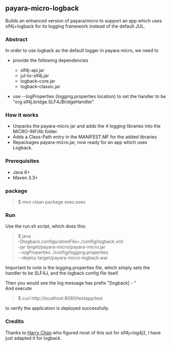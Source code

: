## payara-micro-logback

Builds an enhanced version of payara/micro to support an app which uses slf4j+logback for its logging framework
instead of the default JUL.

### Abstract

In order to use logback as the default logger in payara micro, we need to

- provide the following dependencies
  - slf4j-api.jar
  - jul-to-slf4j.jar
  - logback-core.jar
  - logback-classic.jar
  
- use --logProperties {logging.properties location} to set the handler to be "org.slf4j.bridge.SLF4JBridgeHandler"

### How it works

- Unpacks the payara-micro jar and adds the 4 logging libraries into the MICRO-INF/lib folder.
- Adds a Class-Path entry in the MANIFEST.MF for the added libraries
- Repackages payara-micro.jar, now ready for an app which uses Logback.
 
### Prerequisites
- Java 8+
- Maven 3.3+

### package

>$ mvn clean package exec:exec

### Run

Use the run.sh script, which does this:

>$ java \
    -Dlogback.configurationFile=./config/logback.xml \
    -jar target/payara-micro/payara-micro.jar \
        --logProperties ./config/logging.properties \
        --deploy target/payara-micro-logback.war

Important to note is the logging.properties file, which simply sets the handler to be SLF4J, and the logback
config file itself.

Then you would see the log message has prefix "[logback] - "  
And execute
>$ curl http://localhost:8080/testapp/test  

to verify the application is deployed successfully.

### Credits

Thanks to [Harry Chan](https://github.com/hei1233212000/payara-micro-log4j2) who figured most of this out for slf4j+log4j2, 
I have just adapted it for logback.